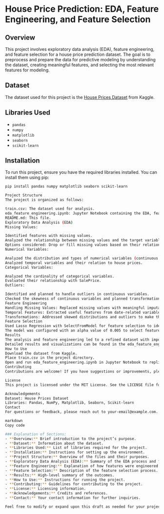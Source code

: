 # House Price Prediction: EDA, Feature Engineering, and Feature Selection

## Overview
This project involves exploratory data analysis (EDA), feature engineering, and feature selection for a house price prediction dataset. The goal is to preprocess and prepare the data for predictive modeling by understanding the dataset, creating meaningful features, and selecting the most relevant features for modeling.

## Dataset
The dataset used for this project is the [House Prices Dataset](https://www.kaggle.com/datasets/lespin/house-prices-dataset) from Kaggle.

## Libraries Used
- `pandas`
- `numpy`
- `matplotlib`
- `seaborn`
- `scikit-learn`

## Installation
To run this project, ensure you have the required libraries installed. You can install them using pip:

```bash
pip install pandas numpy matplotlib seaborn scikit-learn

Project Structure
The project is organized as follows:

train.csv: The dataset used for analysis.
eda_feature_engineering.ipynb: Jupyter Notebook containing the EDA, feature engineering, and feature selection processes.
README.md: This file.
Exploratory Data Analysis (EDA)
Missing Values:

Identified features with missing values.
Analyzed the relationship between missing values and the target variable (SalePrice).
Options considered: Drop or fill missing values based on their relation to SalePrice.
Numerical Variables:

Analyzed the distribution and types of numerical variables (continuous vs. discrete).
Analyzed temporal variables and their relation to house prices.
Categorical Variables:

Analyzed the cardinality of categorical variables.
Evaluated their relationship with SalePrice.
Outliers:

Identified and planned to handle outliers in continuous variables.
Checked the skewness of continuous variables and planned transformations to handle non-Gaussian distributions.
Feature Engineering
Handling Missing Values: Replaced missing values with meaningful imputation based on their relationship with SalePrice.
Temporal Features: Extracted useful features from date-related variables, such as the difference in years between the sale year and other date-related features.
Transformations: Addressed skewed distributions and outliers to make the data more suitable for regression modeling.
Feature Selection
Used Lasso Regression with SelectFromModel for feature selection to identify the most important features.
The model was configured with an alpha value of 0.005 to select features with non-zero coefficients.
Results
The analysis and feature engineering led to a refined dataset with important features selected for modeling.
Detailed results and visualizations can be found in the eda_feature_engineering.ipynb notebook.
How to Use
Download the dataset from Kaggle.
Place train.csv in the project directory.
Open and run eda_feature_engineering.ipynb in Jupyter Notebook to replicate the analysis and feature engineering steps.
Contributing
Contributions are welcome! If you have suggestions or improvements, please open an issue or submit a pull request.

License
This project is licensed under the MIT License. See the LICENSE file for details.

Acknowledgements
Dataset: House Prices Dataset
Libraries: Pandas, NumPy, Matplotlib, Seaborn, Scikit-learn
Contact
For questions or feedback, please reach out to your-email@example.com.

markdown
Copy code

### Explanation of Sections:
- **Overview:** Brief introduction to the project’s purpose.
- **Dataset:** Information about the dataset.
- **Libraries Used:** List of libraries required for the project.
- **Installation:** Instructions for setting up the environment.
- **Project Structure:** Overview of the files and their purposes.
- **Exploratory Data Analysis (EDA):** Summary of the EDA process and findings.
- **Feature Engineering:** Explanation of how features were engineered and transformed.
- **Feature Selection:** Description of the feature selection process.
- **Results:** High-level summary of the outcomes.
- **How to Use:** Instructions for running the project.
- **Contributing:** Guidelines for contributing to the project.
- **License:** Licensing information.
- **Acknowledgements:** Credits and references.
- **Contact:** Your contact information for further inquiries.

Feel free to modify or expand upon this draft as needed for your project!



